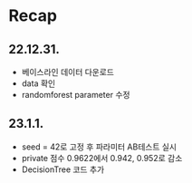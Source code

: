 # Recap

## 22.12.31.
- 베이스라인 데이터 다운로드
- data 확인
- randomforest parameter 수정 

## 23.1.1.
- seed = 42로 고정 후 파라미터 AB테스트 실시
- private 점수 0.9622에서 0.942, 0.952로 감소
- DecisionTree 코드 추가
